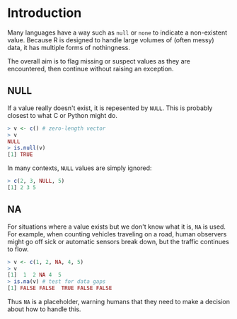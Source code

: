# Introduction

Many languages have a way such as `null` or `none` to indicate a non-existent value.
Because R is designed to handle large volumes of (often messy) data, it has multiple forms of nothingness.

The overall aim is to flag missing or suspect values as they are encountered, then continue without raising an exception.

## NULL

If a value really doesn't exist, it is repesented by `NULL`. This is probably closest to what C or Python might do.

```R
> v <- c() # zero-length vector
> v
NULL
> is.null(v)
[1] TRUE
```

In many contexts, `NULL` values are simply ignored:

```R
> c(2, 3, NULL, 5)
[1] 2 3 5
```

## NA

For situations where a value exists but we don't know what it is, `NA` is used. For example, when counting vehicles traveling on a road, human observers might go off sick or automatic sensors break down, but the traffic continues to flow.

```R
> v <- c(1, 2, NA, 4, 5)
> v
[1]  1  2 NA 4  5
> is.na(v) # test for data gaps
[1] FALSE FALSE  TRUE FALSE FALSE
```

Thus `NA` is a placeholder, warning humans that they need to make a decision about how to handle this.

